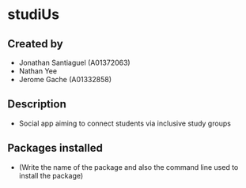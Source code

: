 # studiUs

## Created by
- Jonathan Santiaguel (A01372063)
- Nathan Yee
- Jerome Gache (A01332858)

## Description
- Social app aiming to connect students via inclusive study groups

## Packages installed
- (Write the name of the package and also the command line used to
install the package)
